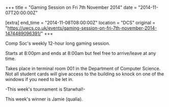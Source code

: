 +++
title = "Gaming Session on Fri 7th November 2014"
date = "2014-11-07T20:00:00Z"

[extra]
end_time = "2014-11-08T08:00:00Z"
location = "DCS"
original = "https://uwcs.co.uk/events/gaming-session-on-fri-7th-november-2014-1474489096391/"
+++

Comp Soc's weekly 12-hour long gaming session.

Starts at 8:00pm and ends at 8:00am but feel free to arrive/leave at any time.

Takes place in terminal room 001 in the Department of Computer Science. Not all student cards will give access to the building so knock on one of the windows if you need to be let in.

\-This week's tournament is Starwhal\!-

This week's winner is Jamie (qualia).

